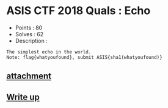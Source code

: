 # ASIS CTF 2018 Quals : Echo

- Points : 80
- Solves : 62
- Description :
```
The simplest echo in the world.
Note: flag{whatyoufound}, submit ASIS{sha1(whatyoufound)}
```

## [attachment](Echo.7z)

## [Write up](writeup.md)

